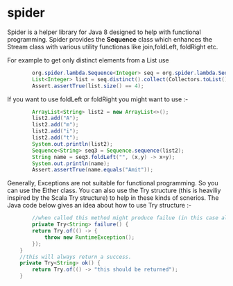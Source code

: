 # spider

Spider is a helper library for Java 8 designed to help with functional programming.
Spider provides the <b>Sequence</b> class which enhances the Stream class with various utility functionas like
join,foldLeft, foldRight etc.

For example to get only distinct elements from a List use 
```java
        org.spider.lambda.Sequence<Integer> seq = org.spider.lambda.Sequence.of(1, 2, 3, 4, 4);
        List<Integer> list = seq.distinct().collect(Collectors.toList());
        Assert.assertTrue(list.size() == 4);
```
If you want to use foldLeft or foldRight you might want to use :- 

```java
        ArrayList<String> list2 = new ArrayList<>();
        list2.add("A");
        list2.add("m");
        list2.add("i");
        list2.add("t");
        System.out.println(list2);
        Sequence<String> seq3 = Sequence.sequence(list2);
        String name = seq3.foldLeft("", (x,y) -> x+y);
        System.out.println(name);
        Assert.assertTrue(name.equals("Amit"));
```

Generally, Exceptions are not suitable for functional programming. So you can use the Either class. You can also use the Try structure (this is heaviliy inspired by the Scala Try structure) to help in these kinds of scnerios. The Java code below gives an idea about how to use Try structure :-

```java
        //when called this method might produce failue (in this case always produces failue :) )
        private Try<String> failure() {
        return Try.of(() -> {
            throw new RuntimeException();
        });
    }
    //this will always return a success.
    private Try<String> ok() {
        return Try.of(() -> "this should be returned");
    }
    
```






